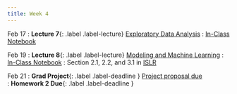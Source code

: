 ```yaml
---
title: Week 4
---
```



Feb 17
: **Lecture 7**{: .label .label-lecture} [Exploratory Data Analysis](https://docs.google.com/presentation/d/1Glh1Ahv3oZyWyB3RgibzFMcaQ4ymC6KLwSePz9jtiZw/edit?usp=sharing)
	: [In-Class Notebook](https://colab.research.google.com/drive/1zPrXIqxKVNQWWcW9fRo0jtQtqf-5kFXK?usp=sharing)

Feb 19
: **Lecture 8**{: .label .label-lecture} [Modeling and Machine Learning](https://docs.google.com/presentation/d/1GOBprQfy9k0zTqcTtSzdSOatjwbAKbRyUZt8764zk5w/edit?usp=sharing)
	: [In-Class Notebook](https://colab.research.google.com/drive/1NhRSpkVquUtOTKGC8jGMSAKrhQE4sroo?usp=sharing)
	: Section 2.1, 2.2, and 3.1 in [ISLR](https://www.statlearning.com) 

Feb 21
: **Grad Project**{: .label .label-deadline } [Project proposal due](gradproject#project-proposal-and-group-formation)   
: **Homework 2 Due**{: .label .label-deadline } 


